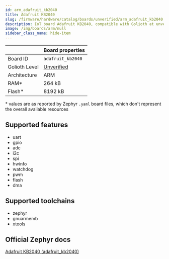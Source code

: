 ```yaml
---
id: arm_adafruit_kb2040
title: Adafruit KB2040
slug: /firmware/hardware/catalog/boards/unverified/arm_adafruit_kb2040
description: IoT board Adafruit KB2040, compatible with Golioth at unverified level.
image: /img/boards/arm/null
sidebar_class_name: hide-item
---
```


[//]: # (This is an auto-generated file, do not edit! Changes to it will be lost upon re-generation)



|                | Board properties     |
| -------------  | -------------------- |
| Board ID       | `adafruit_kb2040` |
| Golioth Level  | [Unverified](/firmware/hardware#unverified-boards) |
| Architecture   | ARM |
| RAM*           | 264 kB |
| Flash*         | 8192 kB |

\* values are as reported by Zephyr `.yaml` board files, which don't represent the overall available resources



## Supported features

* uart
* gpio
* adc
* i2c
* spi
* hwinfo
* watchdog
* pwm
* flash
* dma

## Supported toolchains

* zephyr
* gnuarmemb
* xtools

## Official Zephyr docs

[Adafruit KB2040 (adafruit_kb2040)](https://docs.zephyrproject.org/latest/boards/arm/adafruit_kb2040/doc/index.html)
